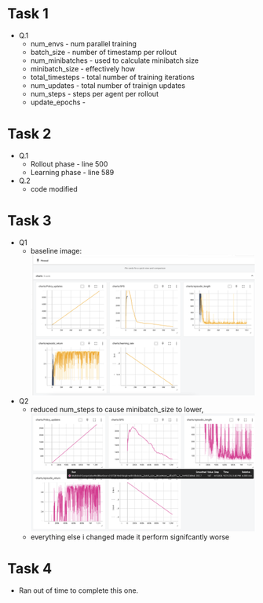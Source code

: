 # Task 1
- Q.1 
    - num_envs - num parallel training
    - batch_size - number of timestamp per rollout
    - num_minibatches - used to calculate minibatch size
    - minibatch_size - effectively how
    - total_timesteps - total number of training iterations
    - num_updates - total number of trainign updates
    - num_steps - steps per agent per rollout
    - update_epochs - 

# Task 2
- Q.1
    - Rollout phase - line 500
    - Learning phase - line 589
- Q.2 
    - code modified

# Task 3
- Q1
    - baseline image: ![image](baseline.png)
- Q2
    - reduced num_steps to cause minibatch_size to lower, ![image](lower_batchsize.png)
    - everything else i changed made it perform signifcantly worse

# Task 4
- Ran out of time to complete this one.
